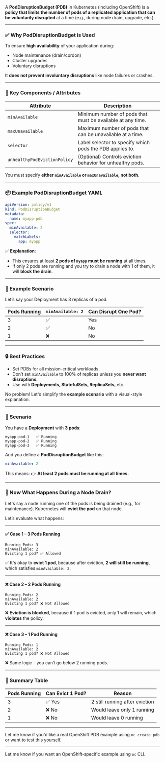 A **PodDisruptionBudget (PDB)** in Kubernetes (including OpenShift) is a **policy that limits the number of pods of a replicated application that can be voluntarily disrupted** at a time (e.g., during node drain, upgrade, etc.).

---

### ✅ **Why PodDisruptionBudget is Used**

To ensure **high availability** of your application during:

* Node maintenance (drain/cordon)
* Cluster upgrades
* Voluntary disruptions

It **does not prevent involuntary disruptions** like node failures or crashes.

---

### 🧩 Key Components / Attributes

| Attribute                    | Description                                                |
| ---------------------------- | ---------------------------------------------------------- |
| `minAvailable`               | Minimum number of pods that must be available at any time. |
| `maxUnavailable`             | Maximum number of pods that can be unavailable at a time.  |
| `selector`                   | Label selector to specify which pods the PDB applies to.   |
| `unhealthyPodEvictionPolicy` | (Optional) Controls eviction behavior for unhealthy pods.  |

You must specify **either `minAvailable` or `maxUnavailable`, not both**.

---

### 📦 Example PodDisruptionBudget YAML

```yaml
apiVersion: policy/v1
kind: PodDisruptionBudget
metadata:
  name: myapp-pdb
spec:
  minAvailable: 2
  selector:
    matchLabels:
      app: myapp
```

✅ **Explanation**:

* This ensures at least **2 pods of `myapp` must be running** at all times.
* If only 2 pods are running and you try to drain a node with 1 of them, it will **block the drain**.

---

### 🧠 Example Scenario

Let’s say your Deployment has 3 replicas of a pod:

| Pods Running | `minAvailable: 2` | Can Disrupt One Pod? |
| ------------ | ----------------- | -------------------- |
| 3            | ✅                 | Yes                  |
| 2            | ✅                 | No                   |
| 1            | ❌                 | No                   |

---

### 🔒 Best Practices

* Set PDBs for all mission-critical workloads.
* Don’t set `minAvailable` to 100% of replicas unless you **never want disruptions**.
* Use with **Deployments, StatefulSets, ReplicaSets**, etc.


No problem! Let's simplify the **example scenario** with a visual-style explanation.

---

### 🧪 Scenario

You have a **Deployment** with **3 pods**:

```
myapp-pod-1   ✅ Running
myapp-pod-2   ✅ Running
myapp-pod-3   ✅ Running
```

And you define a **PodDisruptionBudget** like this:

```yaml
minAvailable: 2
```

This means:
👉 **At least 2 pods must be running at all times.**

---

### 🤔 Now What Happens During a Node Drain?

Let's say a node running one of the pods is being drained (e.g., for maintenance). Kubernetes will **evict the pod** on that node.

Let’s evaluate what happens:

---

#### ✅ **Case 1** – 3 Pods Running

```
Running Pods: 3
minAvailable: 2
Evicting 1 pod? ✅ Allowed
```

✅ It's okay to **evict 1 pod**, because after eviction, **2 will still be running**, which satisfies `minAvailable: 2`.

---

#### ❌ **Case 2** – 2 Pods Running

```
Running Pods: 2
minAvailable: 2
Evicting 1 pod? ❌ Not Allowed
```

❌ **Eviction is blocked**, because if 1 pod is evicted, only 1 will remain, which **violates** the policy.

---

#### ❌ **Case 3** – 1 Pod Running

```
Running Pods: 1
minAvailable: 2
Evicting 1 pod? ❌ Not Allowed
```

❌ Same logic – you can’t go below 2 running pods.

---

### 🔁 Summary Table

| Pods Running | Can Evict 1 Pod? | Reason                         |
| ------------ | ---------------- | ------------------------------ |
| 3            | ✅ Yes            | 2 still running after eviction |
| 2            | ❌ No             | Would leave only 1 running     |
| 1            | ❌ No             | Would leave 0 running          |

---

Let me know if you'd like a real OpenShift PDB example using `oc create pdb` or want to test this yourself.

---

Let me know if you want an OpenShift-specific example using `oc` CLI.


